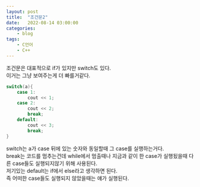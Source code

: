 ```yaml
---
layout: post
title:	"조건문2"
date:	2022-08-14 03:00:00
categories:
    - blog
tags:
    - C언어
    - C++
---
```


조건문은 대표적으로 if가 있지만 switch도 있다.  
이거는 그냥 보여주는게 더 빠를거같다.

```c
switch(a){
    case 1:
        cout << 1;
    case 2:
        cout << 2;
        break;
    default:
        cout << 3;
        break;
}
```
switch는 a가 case 뒤에 있는 숫자와 동일할때 그 case를 실행하는거다.  
break는 코드를 멈추는건데 while에서 멈출때나 지금과 같이 한 case가 실행됬을때 다른 case들도 실행되지않기 위해 사용된다.  
저기있는 default는 if에서 else라고 생각하면 된다.  
즉 어떠한 case들도 실행되지 않았을때는 얘가 실행된다.